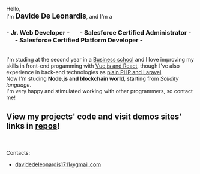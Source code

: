 Hello,<br>
I'm <strong style="font-size: 1.35em">Davide De Leonardis</strong>, and I'm a<br>

### - Jr. Web Developer - &nbsp;&nbsp;&nbsp;&nbsp;&nbsp; - Salesforce Certified Administrator - &nbsp;&nbsp;&nbsp;&nbsp;&nbsp; - Salesforce Certified Platform Developer -

<br>
I'm studing at the second year in a <u>Business school</u> and I love improving my skills in front-end progamming with <u>Vue.js and React</u>, though I've also experience in back-end technologies as <u>plain PHP and Laravel</u>.<br>
Now I'm studing <strong>Node.js and blockchain world</strong>, starting from <i>Solidity language</i>.

<br>
I'm very happy and stimulated working with other programmers, so contact me!

<br>

## View my projects' code and visit demos sites' links in <u>repos</u>!

<br><br>
Contacts:

-  davidedeleonardis1711@gmail.com

<!--
- I’m currently working on ...
- I’m looking for help with ...
- How to reach me: ...
-->
